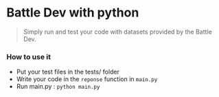 # Battle Dev with python 

> Simply run and test your code with datasets provided by the Battle Dev.


### How to use it 

- Put your test files in the tests/ folder
- Write your code in the `reponse` function in `main.py`
- Run main.py : `python main.py`

